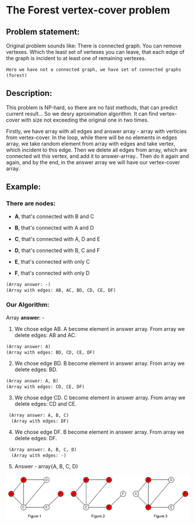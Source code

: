 # The Forest vertex-cover problem

## Problem statement:

Original problem sounds like: 
    There is connected graph. You can remove vertexes. Which the least set of vertexes you can leave, that each edge of the graph is incident to at least one of remaining vertexes.

    Here we have not a connected graph, we have set of connected graphs (forest)

## Description:

This problem is NP-hard, so there are no fast methods, that can predict current result... So we desry aproximation algorithm. It can find vertex-cover with size not exceeding the original one in two times.

Firstly, we have array with all edges and answer array - array with verticies from vertex-cover. In the loop, while there will be no elements in edges array, we take random element from array with edges and take vertex, which incident to this edge. Then we delete all edges from array, which are connected wit this vertex, and add it to answer-arrray.. Then do it again and again, and by the end, in the answer array we will have our vertex-cover array.

## Example:

### There are nodes:

- **A**, that's connected with B and C
 
- **B**, that's connected with A and D
  
- **C**, that's connected with A, D and E
    
- **D**, that's connected with B, C and F
    
- **E**, that's connected with only C
  
- **F**, that's connected with only D


```
(Array answer: -)
(Array with edges: AB, AC, BD, CD, CE, DF)
```
### Our Algorithm:

Array **answer**: -

1. We chose edge AB. A become element in answer array. From array  we delete edges: AB and AC.

```
(Array answer: A)
(Array with edges: BD, CD, CE, DF)
``` 

2. We chose edge BD. B become element in answer array. From array  we delete edges: BD.

 ```
 (Array answer: A, B)
 (Array with edges: CD, CE, DF)
 ```

3. We chose edge CD. C become element in answer array. From array  we delete edges: CD and CE.

 ```
  (Array answer: A, B, C)
   (Array with edges: DF)
```

4. We chose edge DF. B become element in answer array. From array  we delete edges: DF.

 ```
  (Array answer: A, B, C, D)
   (Array with edges: -)
```

5. Answer - array{A, B, C, D}

![alt text](https://github.com/RuS2m/CODE/blob/master/FVC/fvc.jpg "FVC")
